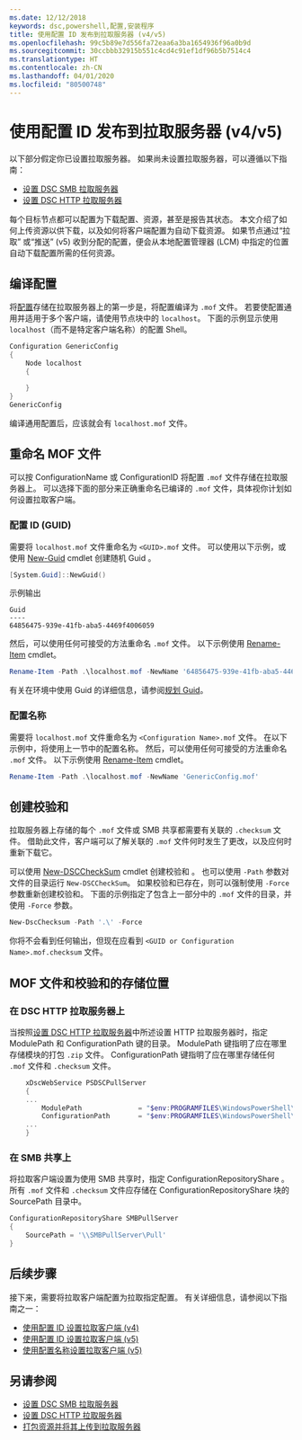 ```yaml
---
ms.date: 12/12/2018
keywords: dsc,powershell,配置,安装程序
title: 使用配置 ID 发布到拉取服务器 (v4/v5)
ms.openlocfilehash: 99c5b89e7d556fa72eaa6a3ba1654936f96a0b9d
ms.sourcegitcommit: 30ccbbb32915b551c4cd4c91ef1df96b5b7514c4
ms.translationtype: HT
ms.contentlocale: zh-CN
ms.lasthandoff: 04/01/2020
ms.locfileid: "80500748"
---
```

# <a name="publish-to-a-pull-server-using-configuration-ids-v4v5"></a>使用配置 ID 发布到拉取服务器 (v4/v5)

以下部分假定你已设置拉取服务器。 如果尚未设置拉取服务器，可以遵循以下指南：

- [设置 DSC SMB 拉取服务器](pullServerSmb.md)
- [设置 DSC HTTP 拉取服务器](pullServer.md)

每个目标节点都可以配置为下载配置、资源，甚至是报告其状态。 本文介绍了如何上传资源以供下载，以及如何将客户端配置为自动下载资源。 如果节点通过“拉取”  或“推送”  (v5) 收到分配的配置，便会从本地配置管理器 (LCM) 中指定的位置自动下载配置所需的任何资源。

## <a name="compile-configurations"></a>编译配置

将[配置](../configurations/configurations.md)存储在拉取服务器上的第一步是，将配置编译为 `.mof` 文件。 若要使配置通用并适用于多个客户端，请使用节点块中的 `localhost`。 下面的示例显示使用 `localhost`（而不是特定客户端名称）的配置 Shell。

```powershell
Configuration GenericConfig
{
    Node localhost
    {

    }
}
GenericConfig
```

编译通用配置后，应该就会有 `localhost.mof` 文件。

## <a name="renaming-the-mof-file"></a>重命名 MOF 文件

可以按 ConfigurationName  或 ConfigurationID  将配置 `.mof` 文件存储在拉取服务器上。 可以选择下面的部分来正确重命名已编译的 `.mof` 文件，具体视你计划如何设置拉取客户端。

### <a name="configuration-ids-guid"></a>配置 ID (GUID)

需要将 `localhost.mof` 文件重命名为 `<GUID>.mof` 文件。 可以使用以下示例，或使用 [New-Guid](/powershell/module/microsoft.powershell.utility/new-guid) cmdlet 创建随机 Guid  。

```powershell
[System.Guid]::NewGuid()
```

示例输出

```Output
Guid
----
64856475-939e-41fb-aba5-4469f4006059
```

然后，可以使用任何可接受的方法重命名 `.mof` 文件。 以下示例使用 [Rename-Item](/powershell/module/microsoft.powershell.management/rename-item) cmdlet。

```powershell
Rename-Item -Path .\localhost.mof -NewName '64856475-939e-41fb-aba5-4469f4006059.mof'
```

有关在环境中使用 Guid  的详细信息，请参阅[规划 Guid](secureServer.md#guids)。

### <a name="configuration-names"></a>配置名称

需要将 `localhost.mof` 文件重命名为 `<Configuration Name>.mof` 文件。 在以下示例中，将使用上一节中的配置名称。 然后，可以使用任何可接受的方法重命名 `.mof` 文件。 以下示例使用 [Rename-Item](/powershell/module/microsoft.powershell.management/rename-item) cmdlet。

```powershell
Rename-Item -Path .\localhost.mof -NewName 'GenericConfig.mof'
```

## <a name="create-the-checksum"></a>创建校验和

拉取服务器上存储的每个 `.mof` 文件或 SMB 共享都需要有关联的 `.checksum` 文件。
借助此文件，客户端可以了解关联的 `.mof` 文件何时发生了更改，以及应何时重新下载它。

可以使用 [New-DSCCheckSum](/powershell/module/psdesiredstateconfiguration/new-dscchecksum) cmdlet 创建校验和  。 也可以使用 `-Path` 参数对文件的目录运行 `New-DSCCheckSum`。
如果校验和已存在，则可以强制使用 `-Force` 参数重新创建校验和。 下面的示例指定了包含上一部分中的 `.mof` 文件的目录，并使用 `-Force` 参数。

```powershell
New-DscChecksum -Path '.\' -Force
```

你将不会看到任何输出，但现在应看到 `<GUID or Configuration Name>.mof.checksum` 文件。

## <a name="where-to-store-mof-files-and-checksums"></a>MOF 文件和校验和的存储位置

### <a name="on-a-dsc-http-pull-server"></a>在 DSC HTTP 拉取服务器上

当按照[设置 DSC HTTP 拉取服务器](pullServer.md)中所述设置 HTTP 拉取服务器时，指定 ModulePath  和 ConfigurationPath  键的目录。 ModulePath  键指明了应在哪里存储模块的打包 `.zip` 文件。 ConfigurationPath  键指明了应在哪里存储任何 `.mof` 文件和 `.checksum` 文件。

```powershell
    xDscWebService PSDSCPullServer
    {
    ...
        ModulePath              = "$env:PROGRAMFILES\WindowsPowerShell\DscService\Modules"
        ConfigurationPath       = "$env:PROGRAMFILES\WindowsPowerShell\DscService\Configuration"
    ...
    }

```

### <a name="on-an-smb-share"></a>在 SMB 共享上

将拉取客户端设置为使用 SMB 共享时，指定 ConfigurationRepositoryShare  。
所有 `.mof` 文件和 `.checksum` 文件应存储在 ConfigurationRepositoryShare  块的 SourcePath  目录中。

```powershell
ConfigurationRepositoryShare SMBPullServer
{
    SourcePath = '\\SMBPullServer\Pull'
}
```

## <a name="next-steps"></a>后续步骤

接下来，需要将拉取客户端配置为拉取指定配置。 有关详细信息，请参阅以下指南之一：

- [使用配置 ID 设置拉取客户端 (v4)](pullClientConfigId4.md)
- [使用配置 ID 设置拉取客户端 (v5)](pullClientConfigId.md)
- [使用配置名称设置拉取客户端 (v5)](pullClientConfigNames.md)

## <a name="see-also"></a>另请参阅

- [设置 DSC SMB 拉取服务器](pullServerSmb.md)
- [设置 DSC HTTP 拉取服务器](pullServer.md)
- [打包资源并将其上传到拉取服务器](package-upload-resources.md)
